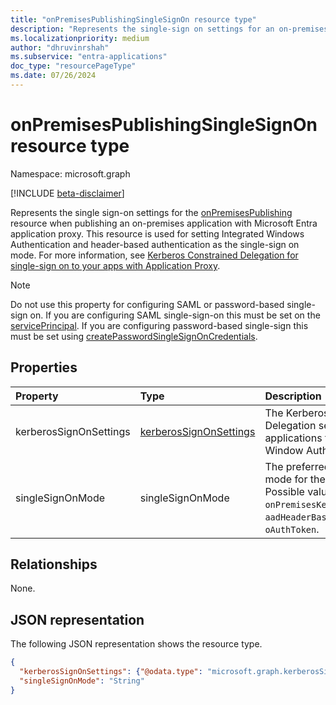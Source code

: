 ```yaml
---
title: "onPremisesPublishingSingleSignOn resource type"
description: "Represents the single-sign on settings for an on-premises application published via Application Proxy."
ms.localizationpriority: medium
author: "dhruvinrshah"
ms.subservice: "entra-applications"
doc_type: "resourcePageType"
ms.date: 07/26/2024
---
```


# onPremisesPublishingSingleSignOn resource type

Namespace: microsoft.graph

[!INCLUDE [beta-disclaimer](../../includes/beta-disclaimer.md)]

Represents the single sign-on settings for the [onPremisesPublishing](onpremisespublishing.md) resource when publishing an on-premises application with Microsoft Entra application proxy. This resource is used for setting Integrated Windows Authentication and header-based authentication as the single-sign on mode. For more information, see [Kerberos Constrained Delegation for single-sign on to your apps with Application Proxy](/azure/active-directory/manage-apps/application-proxy-configure-single-sign-on-with-kcd).

>[!NOTE]
>Do not use this property for configuring SAML or password-based single-sign on. If you are configuring SAML single-sign-on this must be set on the [servicePrincipal](serviceprincipal.md).
If you are configuring password-based single-sign this must be set using [createPasswordSingleSignOnCredentials](../api/serviceprincipal-createpasswordsinglesignoncredentials.md).

## Properties

| Property     | Type        | Description |
|:-------------|:------------|:------------|
|kerberosSignOnSettings| [kerberosSignOnSettings](kerberossignonsettings.md)| The Kerberos Constrained Delegation settings for applications that use Integrated Window Authentication. |
|singleSignOnMode|singleSignOnMode| The preferred single-sign on mode for the application. Possible values are: `none`, `onPremisesKerberos`, `aadHeaderBased`,`pingHeaderBased`, `oAuthToken`. |

## Relationships

None.

## JSON representation

The following JSON representation shows the resource type.

<!-- {
  "blockType": "resource",
  "optionalProperties": [

  ],
  "@odata.type": "microsoft.graph.onPremisesPublishingSingleSignOn",
  "baseType": null
}-->

```json
{
  "kerberosSignOnSettings": {"@odata.type": "microsoft.graph.kerberosSignOnSettings"},
  "singleSignOnMode": "String"
}
```

<!-- uuid: 16cd6b66-4b1a-43a1-adaf-3a886856ed98
2019-02-04 14:57:30 UTC -->
<!-- {
  "type": "#page.annotation",
  "description": "onPremisesPublishingSingleSignOn resource",
  "keywords": "",
  "section": "documentation",
  "tocPath": ""
}-->
